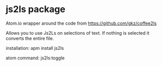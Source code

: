 # js2ls package

Atom.io wrapper around the code from https://github.com/gkz/coffee2ls

Allows you to use Js2Ls on selections of text. If nothing is selected it converts the entire file.

installation: apm install js2ls

atom command: js2ls:toggle
